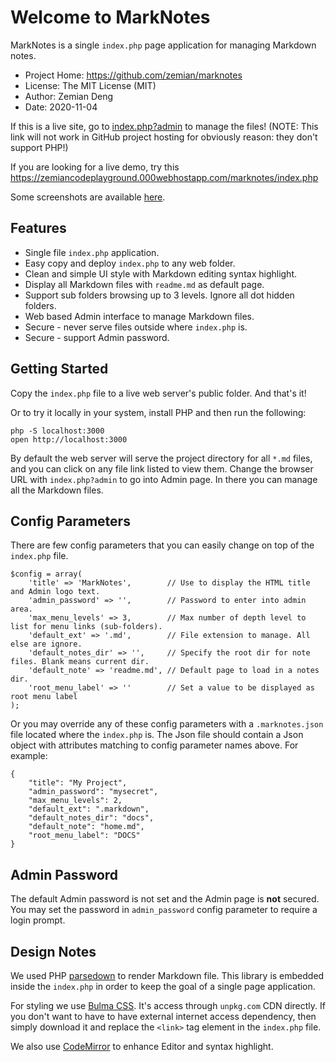 # Welcome to MarkNotes

MarkNotes is a single `index.php` page application for managing Markdown notes.

 * Project Home: https://github.com/zemian/marknotes
 * License: The MIT License (MIT)
 * Author: Zemian Deng
 * Date: 2020-11-04

If this is a live site, go to [index.php?admin](index.php?admin) to manage the files!
(NOTE: This link will not work in GitHub project hosting for obviously reason: they don't support PHP!)

If you are looking for a live demo, try this <https://zemiancodeplayground.000webhostapp.com/marknotes/index.php>

Some screenshots are available [here](https://zemian.github.io/2020/11/07/marknotes/).

## Features

* Single file `index.php` application.
* Easy copy and deploy `index.php` to any web folder.
* Clean and simple UI style with Markdown editing syntax highlight.
* Display all Markdown files with `readme.md` as default page.
* Support sub folders browsing up to 3 levels. Ignore all dot hidden folders.
* Web based Admin interface to manage Markdown files.
* Secure - never serve files outside where `index.php` is.
* Secure - support Admin password.

## Getting Started

Copy the `index.php` file to a live web server's public folder. And that's it!

Or to try it locally in your system, install PHP and then run the following:

	php -S localhost:3000
	open http://localhost:3000

By default the web server will serve the project directory for all `*.md` files, and you 
can click on any file link listed to view them. Change the browser URL with `index.php?admin`
to go into Admin page. In there you can manage all the Markdown files.

## Config Parameters 

There are few config parameters that you can easily change on top of the `index.php` file. 

```
$config = array(
    'title' => 'MarkNotes',        // Use to display the HTML title and Admin logo text.
    'admin_password' => '',        // Password to enter into admin area.
    'max_menu_levels' => 3,        // Max number of depth level to list for menu links (sub-folders).
    'default_ext' => '.md',        // File extension to manage. All else are ignore.
    'default_notes_dir' => '',     // Specify the root dir for note files. Blank means current dir.
    'default_note' => 'readme.md', // Default page to load in a notes dir.
    'root_menu_label' => ''        // Set a value to be displayed as root menu label
);
```

Or you may override any of these config parameters with a `.marknotes.json` file located where 
the `index.php` is. The Json file should contain a Json object with attributes matching to config
parameter names above. For example:

```
{
    "title": "My Project",
    "admin_password": "mysecret",
    "max_menu_levels": 2,
    "default_ext": ".markdown",
    "default_notes_dir": "docs",
    "default_note": "home.md",
    "root_menu_label": "DOCS"
}
``` 

## Admin Password

The default Admin password is not set and the Admin page is **not** secured. You may set the password 
in `admin_password` config parameter to require a login prompt.

## Design Notes

We used PHP [parsedown](https://github.com/erusev/parsedown) to render Markdown file. This library 
is embedded inside the `index.php` in order to keep the goal of a single page application.

For styling we use [Bulma CSS](https://unpkg.com/bulma). It's access through `unpkg.com` CDN directly.
If you don't want to have to have external internet access dependency, then simply download it and 
replace the `<link>` tag element in the `index.php` file.

We also use [CodeMirror](https://unpkg.com/codemirror) to enhance Editor and syntax highlight.
